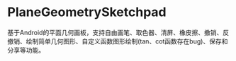 # PlaneGeometrySketchpad
基于Android的平面几何画板，支持自由画笔、取色器、清屏、橡皮擦、撤销、反撤销、绘制简单几何图形、自定义函数图形绘制(tan、cot函数存在bug)、保存和分享等功能。
